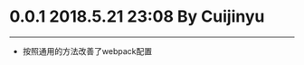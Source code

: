 # 0.0.1 2018.5.21 23:08 By Cuijinyu
---------------------------------------------
- 按照通用的方法改善了webpack配置